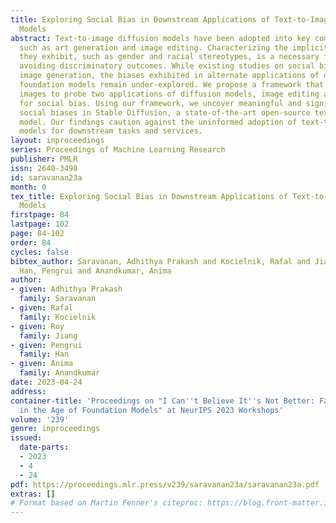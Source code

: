 ```yaml
---
title: Exploring Social Bias in Downstream Applications of Text-to-Image Foundation
  Models
abstract: Text-to-image diffusion models have been adopted into key commercial workflows,
  such as art generation and image editing. Characterizing the implicit social biases
  they exhibit, such as gender and racial stereotypes, is a necessary first step in
  avoiding discriminatory outcomes. While existing studies on social bias focus on
  image generation, the biases exhibited in alternate applications of diffusion-based
  foundation models remain under-explored. We propose a framework that uses synthetic
  images to probe two applications of diffusion models, image editing and classification,
  for social bias. Using our framework, we uncover meaningful and significant inter-sectional
  social biases in Stable Diffusion, a state-of-the-art open-source text-to-image
  model. Our findings caution against the uninformed adoption of text-to-image foundation
  models for downstream tasks and services.
layout: inproceedings
series: Proceedings of Machine Learning Research
publisher: PMLR
issn: 2640-3498
id: saravanan23a
month: 0
tex_title: Exploring Social Bias in Downstream Applications of Text-to-Image Foundation
  Models
firstpage: 84
lastpage: 102
page: 84-102
order: 84
cycles: false
bibtex_author: Saravanan, Adhithya Prakash and Kocielnik, Rafal and Jiang, Roy and
  Han, Pengrui and Anandkumar, Anima
author:
- given: Adhithya Prakash
  family: Saravanan
- given: Rafal
  family: Kocielnik
- given: Roy
  family: Jiang
- given: Pengrui
  family: Han
- given: Anima
  family: Anandkumar
date: 2023-04-24
address:
container-title: 'Proceedings on "I Can''t Believe It''s Not Better: Failure  Modes
  in the Age of Foundation Models" at NeurIPS 2023 Workshops'
volume: '239'
genre: inproceedings
issued:
  date-parts:
  - 2023
  - 4
  - 24
pdf: https://proceedings.mlr.press/v239/saravanan23a/saravanan23a.pdf
extras: []
# Format based on Martin Fenner's citeproc: https://blog.front-matter.io/posts/citeproc-yaml-for-bibliographies/
---
```


